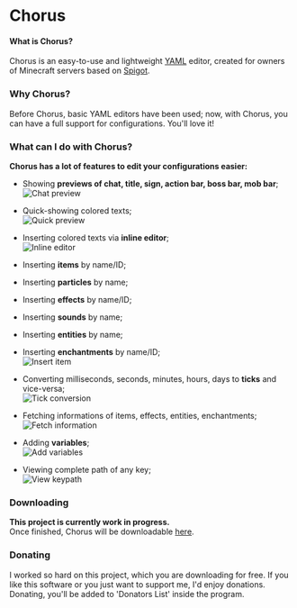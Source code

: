 # Chorus

#### What is Chorus?
Chorus is an easy-to-use and lightweight [YAML](http://yaml.org/) editor, created for owners of Minecraft servers based on [Spigot](https://spigotmc.org).

### Why Chorus?
Before Chorus, basic YAML editors have been used; now, with Chorus, you can have a full support for configurations. You'll love it!

### What can I do with Chorus?
**Chorus has a lot of features to edit your configurations easier:**

* Showing **previews of chat, title, sign, action bar, boss bar, mob bar**;   
![Chat preview](https://i.imgur.com/Hnn2J7n.png)   
   
* Quick-showing colored texts;   
![Quick preview](https://i.imgur.com/Za6T9cF.png)   
   
* Inserting colored texts via **inline editor**;   
![Inline editor](https://i.imgur.com/coRGKGt.png)   
   
* Inserting **items** by name/ID;
* Inserting **particles** by name;
* Inserting **effects** by name/ID;
* Inserting **sounds** by name;
* Inserting **entities** by name;
* Inserting **enchantments** by name/ID;   
![Insert item](https://i.imgur.com/TbRM1L9.png)   
   
* Converting milliseconds, seconds, minutes, hours, days to **ticks** and vice-versa;   
![Tick conversion](https://i.imgur.com/o8pQhmJ.png)   
   
* Fetching informations of items, effects, entities, enchantments;   
![Fetch information](https://i.imgur.com/ak2YgNI.png)   

* Adding **variables**;   
![Add variables](https://i.imgur.com/XT9xVOi.png)   
   
* Viewing complete path of any key;   
![View keypath](https://i.imgur.com/hVukn96.png)   
   

### Downloading
**This project is currently work in progress.**  
Once finished, Chorus will be downloadable [here](https://github.com/iAmGio/chorus/releases).

### Donating
I worked so hard on this project, which you are downloading for free. If you like this software or you just want to support me, I'd enjoy donations.  
Donating, you'll be added to 'Donators List' inside the program.